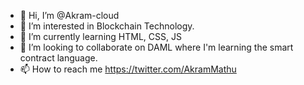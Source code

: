 - 👋 Hi, I’m @Akram-cloud
- 👀 I’m interested in Blockchain Technology. 
- 🌱 I’m currently learning HTML, CSS, JS
- 💞️ I’m looking to collaborate on DAML where I'm learning the smart contract language. 
- 📫 How to reach me https://twitter.com/AkramMathu 

<!---
Akram-cloud/Akram-cloud is a ✨ special ✨ repository because its `README.md` (this file) appears on your GitHub profile.
You can click the Preview link to take a look at your changes.
--->
